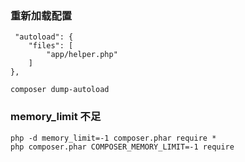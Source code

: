 ### 重新加载配置
```
 "autoload": {
    "files": [
        "app/helper.php"
    ]
},

composer dump-autoload
```
### memory_limit 不足
```
php -d memory_limit=-1 composer.phar require *
php composer.phar COMPOSER_MEMORY_LIMIT=-1 require
```